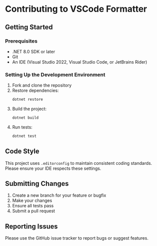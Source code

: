 # Contributing to VSCode Formatter

## Getting Started

### Prerequisites

- .NET 8.0 SDK or later
- Git
- An IDE (Visual Studio 2022, Visual Studio Code, or JetBrains Rider)

### Setting Up the Development Environment

1. Fork and clone the repository
2. Restore dependencies:
   ```bash
   dotnet restore
   ```
3. Build the project:
   ```bash
   dotnet build
   ```
4. Run tests:
   ```bash
   dotnet test
   ```

## Code Style

This project uses `.editorconfig` to maintain consistent coding standards. Please ensure your IDE respects these settings.

## Submitting Changes

1. Create a new branch for your feature or bugfix
2. Make your changes
3. Ensure all tests pass
4. Submit a pull request

## Reporting Issues

Please use the GitHub issue tracker to report bugs or suggest features.

